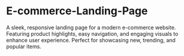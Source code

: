 # E-commerce-Landing-Page
A sleek, responsive landing page for a modern e-commerce website. Featuring product highlights, easy navigation, and engaging visuals to enhance user experience. Perfect for showcasing new, trending, and popular items. 
